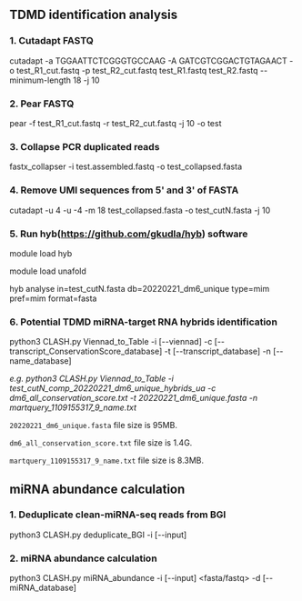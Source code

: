 ## TDMD identification analysis
### 1. Cutadapt FASTQ
cutadapt -a TGGAATTCTCGGGTGCCAAG -A GATCGTCGGACTGTAGAACT -o test_R1_cut.fastq -p test_R2_cut.fastq test_R1.fastq test_R2.fastq --minimum-length 18 -j 10

### 2. Pear FASTQ
pear -f test_R1_cut.fastq -r test_R2_cut.fastq -j 10 -o test

### 3. Collapse PCR duplicated reads
fastx_collapser -i test.assembled.fastq -o test_collapsed.fasta

### 4. Remove UMI sequences from 5' and 3' of FASTA
cutadapt -u 4 -u -4 -m 18 test_collapsed.fasta -o test_cutN.fasta -j 10              

### 5. Run hyb(https://github.com/gkudla/hyb) software
module load hyb

module load unafold

hyb analyse in=test_cutN.fasta db=20220221_dm6_unique type=mim pref=mim format=fasta

### 6. Potential TDMD miRNA-target RNA hybrids identification
python3 CLASH.py Viennad_to_Table -i [--viennad] <TXT> -c [--transcript_ConservationScore_database] -t [--transcript_database] -n [--name_database]

*e.g. python3 CLASH.py Viennad_to_Table -i test_cutN_comp_20220221_dm6_unique_hybrids_ua -c dm6_all_conservation_score.txt -t 20220221_dm6_unique.fasta -n martquery_1109155317_9_name.txt*

`20220221_dm6_unique.fasta` file size is 95MB.
  
`dm6_all_conservation_score.txt` file size is 1.4G.
  
`martquery_1109155317_9_name.txt` file size is 8.3MB.
  

## miRNA abundance calculation
### 1. Deduplicate clean-miRNA-seq reads from BGI
  python3 CLASH.py deduplicate_BGI -i [--input] <fastq>
### 2. miRNA abundance calculation
python3 CLASH.py miRNA_abundance -i [--input] <fasta/fastq> -d [--miRNA_database]



